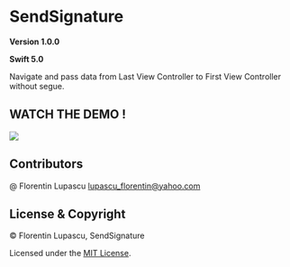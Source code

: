 # SendSignature

**Version 1.0.0**

**Swift 5.0**

Navigate and pass data from Last View Controller to First View Controller without segue.

##                                                            WATCH THE DEMO !


![](https://raw.githubusercontent.com/tygruletz/SendSignature/master/SendSignature.gif)

## Contributors
@ Florentin Lupascu <lupascu_florentin@yahoo.com>

## License & Copyright
© Florentin Lupascu, SendSignature

Licensed under the [MIT License](LICENSE).
